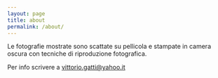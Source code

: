 ```yaml
---
layout: page
title: about
permalink: /about/
---
```


Le fotografie mostrate sono scattate su pellicola e stampate in camera oscura con tecniche di riproduzione fotografica.

Per info scrivere a vittorio.gatti@yahoo.it




